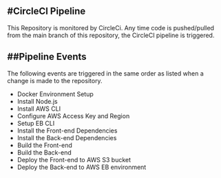 #CircleCI Pipeline
---
This Repository is monitored by CircleCi. Any time code is pushed/pulled from the main branch of this repository, the CircleCI pipeline is triggered.

##Pipeline Events
---
The following events are triggered in the same order as listed when a change is made to the repository.
- Docker Environment Setup
- Install Node.js
- Install AWS CLI
- Configure AWS Access Key and Region
- Setup EB CLI
- Install the Front-end Dependencies
- Install the Back-end Dependencies
- Build the Front-end
- Build the Back-end
- Deploy the Front-end to AWS S3 bucket
- Deploy the Back-end to AWS EB environment